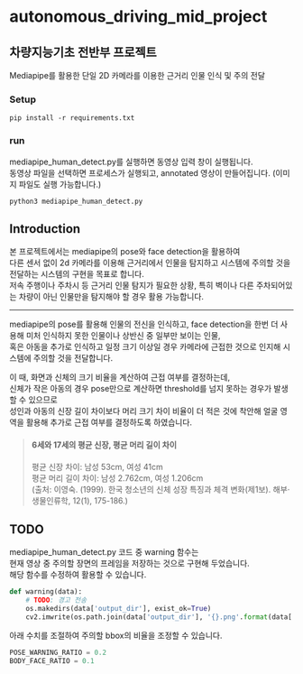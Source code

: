 # autonomous_driving_mid_project
## 차량지능기초 전반부 프로젝트 
Mediapipe를 활용한 단일 2D 카메라를 이용한 근거리 인물 인식 및 주의 전달

### Setup
```
pip install -r requirements.txt
```

### run
mediapipe_human_detect.py를 실행하면 동영상 입력 창이 실행됩니다.  
동영상 파일을 선택하면 프로세스가 실행되고, annotated 영상이 만들어집니다.
(이미지 파일도 실행 가능합니다.)
```
python3 mediapipe_human_detect.py
```

## Introduction
 본 프로젝트에서는 mediapipe의 pose와 face detection을 활용하여  
다른 센서 없이 2d 카메라를 이용해 근거리에서 인물을 탐지하고 시스템에 주의할 것을 전달하는 시스템의 구현을 목표로 합니다.  
 저속 주행이나 주차시 등 근거리 인물 탐지가 필요한 상황, 특히 벽이나 다른 주차되어있는 차량이 아닌 인물만을 탐지해야 할 경우 활용 가능합니다.
 
 ***
 mediapipe의 pose를 활용해 인물의 전신을 인식하고, face detection을 한번 더 사용해 미처 인식하지 못한 인물이나 상반신 중 일부만 보이는 인물,  
 혹은 아동을 추가로 인식하고 일정 크기 이상일 경우 카메라에 근접한 것으로 인지해 시스템에 주의할 것을 전달합니다.
 
 이 때, 화면과 신체의 크기 비율을 계산하여 근접 여부를 결정하는데,  
 신체가 작은 아동의 경우 pose만으로 계산하면 threshold를 넘지 못하는 경우가 발생 할 수 있으므로  
 성인과 아동의 신장 길이 차이보다 머리 크기 차이 비율이 더 적은 것에 착안해 
 얼굴 영역을 활용해 추가로 근접 여부를 결정하도록 하였습니다.  
 > #### 6세와 17세의 평균 신장, 평균 머리 길이 차이  
 > 평균 신장 차이: 남성 53cm, 여성 41cm  
 > 평균 머리 길이 차이: 남성 2.762cm, 여성 1.206cm  
 > (출처: 이영숙. (1999). 한국 청소년의 신체 성장 특징과 체격 변화(제1보). 해부·생물인류학, 12(1), 175-186.)

## TODO
mediapipe_human_detect.py 코드 중 warning 함수는  
현재 영상 중 주의할 장면의 프레임을 저장하는 것으로 구현해 두었습니다.  
해당 함수를 수정하여 활용할 수 있습니다.
```python
def warning(data):
    # TODO: 경고 전송
    os.makedirs(data['output_dir'], exist_ok=True)
    cv2.imwrite(os.path.join(data['output_dir'], '{}.png'.format(data['i'])), data['image'])
```

아래 수치를 조절하여 주의할 bbox의 비율을 조정할 수 있습니다.
```python
POSE_WARNING_RATIO = 0.2
BODY_FACE_RATIO = 0.1
```
